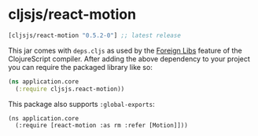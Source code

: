 # cljsjs/react-motion

[](dependency)
```clojure
[cljsjs/react-motion "0.5.2-0"] ;; latest release
```
[](/dependency)

This jar comes with `deps.cljs` as used by the [Foreign Libs][flibs] feature
of the ClojureScript compiler. After adding the above dependency to your project
you can require the packaged library like so:

```clojure
(ns application.core
  (:require cljsjs.react-motion))
```

This package also supports `:global-exports`:

```
(ns application.core
  (:require [react-motion :as rm :refer [Motion]]))
```

[flibs]: https://clojurescript.org/reference/packaging-foreign-deps
